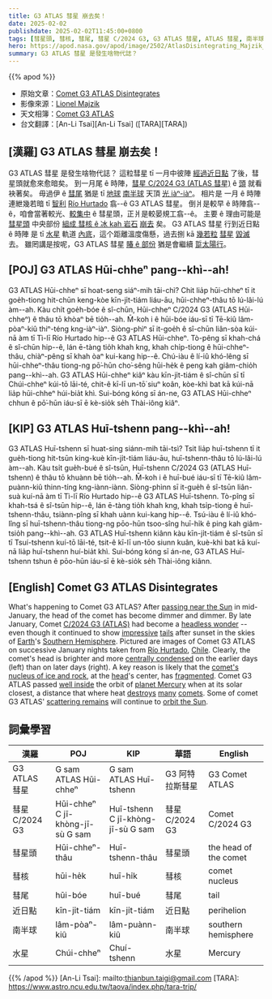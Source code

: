 ```yaml
---
title: G3 ATLAS 彗星 崩去矣！
date: 2025-02-02
publishdate: 2025-02-02T11:45:00+0800
tags: [彗星頭, 彗核, 彗尾, 彗星 C/2024 G3, G3 ATLAS 彗星, ATLAS 彗星, 南半球, 近日點, 水星, 智利]
hero: https://apod.nasa.gov/apod/image/2502/AtlasDisintegrating_Majzik_1080.jpg
summary: G3 ATLAS 彗星 是發生啥物代誌？
---
```


{{% apod %}}

- 原始文章：[Comet G3 ATLAS Disintegrates](https://apod.nasa.gov/apod/ap250202.html)
- 影像來源：[Lionel Majzik](https://www.lionelmajzik.com/about)
- 天文相簿：[Comet G3 ATLAS](https://www.facebook.com/media/set/?set=a.600449002683681&type=3)
- 台文翻譯：[An-Li Tsai][An-Li Tsai] ([TARA][TARA])

## [漢羅] G3 ATLAS 彗星 崩去矣！
G3 ATLAS 彗星 是發生啥物代誌？
這粒彗星 tī 一月中彼陣 [經過近日點][passing near the Sun] 了後，彗星頭就愈來愈暗矣。
到一月尾 ê 時陣，[彗星 C/2024 G3 (ATLAS 彗星)][C/2024 G3 (ATLAS)] ê [頭][headless wonder] 就看袂著矣。
毋過伊 ê [彗尾][tails] 猶是 tī [地球][Earth] [南半球][Southern Hemisphere] 天頂 [光 iàⁿ-iàⁿ][impressive]。
相片是 一月 ê 時陣 連紲幾若暗 tī [智利][Chile] [Río Hurtado][Río Hurtado] 翕--ê G3 ATLAS 彗星。
倒爿是較早 ê 時陣翕--ê，咱會當著較光、[較集中][centrally condensed] ê 彗星頭，正爿是較晏規工翕--ê。
主要 ê 理由可能是 [彗星頭][head] 中央部份 [組成 彗核 ê 冰 kah 岩石][comet's nucleus of ice and rock] [崩去][fragmented] 矣。
G3 ATLAS 彗星 行到近日點 ê 時陣 是 tī [水星][planet Mercury] 軌道 [內底][well inside]，這个距離溫度傷懸，過去捌 kā [幾若粒][many] [彗星][comets] [毀滅][destroys] 去。
雖罔講是按呢，G3 ATLAS 彗星 [賰 ê 部份][scattering remains] 猶是會繼續 [踅太陽行][orbit the Sun]。

## [POJ] G3 ATLAS Hūi-chheⁿ pang--khì--ah!
G3 ATLAS Hūi-chheⁿ sī hoat-seng siáⁿ-mih tāi-chì?
Chit lia̍p hūi-chheⁿ tī it goe̍h-tiong hit-chūn keng-kòe kīn-ji̍t-tiám liáu-āu, hūi-chheⁿ-thâu tō lú-lâi-lú àm--ah.
Kàu chi̍t goe̍h-bóe ê sî-chūn, Hūi-chheⁿ C/2024 G3 (ATLAS Hūi-chheⁿ) ê thâu tō khòaⁿ bē tio̍h--ah.
M̄-koh i ê hūi-bóe iáu-sī tī Tē-kiû lâm-pòaⁿ-kiû thiⁿ-téng kng-iàⁿ-iàⁿ.
Siòng-phìⁿ sī it-goe̍h ê sî-chūn liân-sòa kúi-nā àm tī Tì-lī Río Hurtado hip--ê G3 ATLAS Hūi-chheⁿ.
Tò-pêng sī khah-chá ê sî-chūn hip--ê, lán ē-tàng tio̍h khah kng, khah chi̍p-tiong ê hūi-chheⁿ-thâu, chiàⁿ-pêng sī khah òaⁿ kui-kang hip--ê.
Chú-iàu ê lí-iû khó-lêng sī hūi-chheⁿ-thâu tiong-ng pō͘-hūn cho͘-sêng hūi-he̍k ê peng kah giâm-chio̍h pang--khì--ah.
G3 ATLAS Hūi-chheⁿ kiâⁿ kàu kīn-ji̍t-tiám ê sî-chūn sī tī Chúi-chheⁿ kúi-tō lāi-té, chit-ê kī-lī un-tō͘ siuⁿ koân, kòe-khì bat kā kúi-nā lia̍p hūi-chheⁿ húi-bia̍t khì.
Sui-bóng kóng sī án-ne, G3 ATLAS Hūi-chheⁿ chhun ê pō͘-hūn iáu-sī ē kè-sio̍k se̍h Thài-iông kiâⁿ.

## [KIP] G3 ATLAS Huī-tshenn pang--khì--ah!
G3 ATLAS Huī-tshenn sī huat-sing siánn-mih tāi-tsì?
Tsit lia̍p huī-tshenn tī it gue̍h-tiong hit-tsūn king-kuè kīn-ji̍t-tiám liáu-āu, huī-tshenn-thâu tō lú-lâi-lú àm--ah.
Kàu tsi̍t gue̍h-bué ê sî-tsūn, Huī-tshenn C/2024 G3 (ATLAS Huī-tshenn) ê thâu tō khuànn bē tio̍h--ah.
M̄-koh i ê huī-bué iáu-sī tī Tē-kiû lâm-puànn-kiû thinn-tíng kng-iànn-iànn.
Siòng-phìnn sī it-gue̍h ê sî-tsūn liân-suà kuí-nā àm tī Tì-lī Río Hurtado hip--ê G3 ATLAS Huī-tshenn.
Tò-pîng sī khah-tsá ê sî-tsūn hip--ê, lán ē-tàng tio̍h khah kng, khah tsi̍p-tiong ê huī-tshenn-thâu, tsiànn-pîng sī khah uànn kui-kang hip--ê.
Tsú-iàu ê lí-iû khó-lîng sī huī-tshenn-thâu tiong-ng pōo-hūn tsoo-sîng huī-hi̍k ê ping kah giâm-tsio̍h pang--khì--ah.
G3 ATLAS Huī-tshenn kiânn kàu kīn-ji̍t-tiám ê sî-tsūn sī tī Tsuí-tshenn kuí-tō lāi-té, tsit-ê kī-lī un-tōo siunn kuân, kuè-khì bat kā kuí-nā lia̍p huī-tshenn huí-bia̍t khì.
Sui-bóng kóng sī án-ne, G3 ATLAS Huī-tshenn tshun ê pōo-hūn iáu-sī ē kè-sio̍k se̍h Thài-iông kiânn.

## [English] Comet G3 ATLAS Disintegrates
What's happening to Comet G3 ATLAS?
After [passing near the Sun][passing near the Sun] in mid-January, the head of the comet has become dimmer and dimmer.
By late January, Comet [C/2024 G3 (ATLAS)][C/2024 G3 (ATLAS)] had become a [headless wonder][headless wonder] -- even though it continued to show [impressive][impressive] [tails][tails] after sunset in the skies of [Earth][Earth]'s [Southern Hemisphere][Southern Hemisphere].
Pictured are images of Comet G3 ATLAS on successive January nights taken from [Río Hurtado][Río Hurtado], [Chile][Chile].
Clearly, the comet's head is brighter and more [centrally condensed][centrally condensed] on the earlier days (left) than on later days (right).
A key reason is likely that the [comet's nucleus of ice and rock][comet's nucleus of ice and rock], at the [head][head]'s center, has [fragmented][fragmented].
Comet G3 ATLAS passed [well inside][well inside] the orbit of [planet Mercury][planet Mercury] when at its solar closest, a distance that where heat [destroys][destroys] [many][many] [comets][comets].
Some of comet G3 ATLAS' [scattering remains][fragmented] will continue to [orbit the Sun][orbit the Sun].

## 詞彙學習
|漢羅|POJ|KIP|華語|English|
|-|-|-|-|-|
| G3 ATLAS 彗星 | G sam ATLAS Hūi-chheⁿ | G sam ATLAS Huī-tshenn | G3 阿特拉斯彗星 | G3 Comet ATLAS |
| 彗星 C/2024 G3 | Hūi-chheⁿ C jī-khòng-jī-sù G sam | Huī-tshenn C jī-khòng-jī-sù G sam | 彗星 C/2024 G3 | Comet C/2024 G3 |
| 彗星頭 | Hūi-chheⁿ-thâu | Huī-tshenn-thâu | 彗星頭 | the head of the comet |
| 彗核 | hūi-he̍k | huī-hi̍k | 彗核 | comet nucleus |
| 彗尾 | hūi-bóe | huī-bué | 彗尾 | tail |
| 近日點| kīn-ji̍t-tiám | kīn-ji̍t-tiám | 近日點 | perihelion |
| 南半球 | lâm-pòaⁿ-kiû | lâm-puànn-kiû | 南半球 | southern hemisphere |
| 水星 | Chúi-chheⁿ | Chuí-tshenn | 水星 | Mercury |

{{% /apod %}}
[An-Li Tsai]: mailto:thianbun.taigi@gmail.com
[TARA]: https://www.astro.ncu.edu.tw/taova/index.php/tara-trip/

[copyright]: https://apod.nasa.gov/apod/fap/lib/about_apod.html#srapply
[License3]: https://creativecommons.org/licenses/by-nc-nd/3.0/
[License2]:https://creativecommons.org/licenses/by-nc-nd/2.0/

[passing near the Sun]:https://apod.nasa.gov/apod/ap250120.html
[C/2024 G3 (ATLAS)]:https://en.wikipedia.org/wiki/C/2024_G3_(ATLAS)
[headless wonder]:https://www.newsweek.com/comet-atlas-disintegrating-brightest-solar-system-sun-2017615
[impressive]:https://apod.nasa.gov/apod/ap250124.html
[tails]:https://apod.nasa.gov/apod/ap250126.html
[Earth]:https://earthobservatory.nasa.gov/
[Southern Hemisphere]:https://en.wikipedia.org/wiki/Southern_Hemisphere
[Río Hurtado]:https://youtu.be/a5jUyVPIDAk
[Chile]:https://en.wikipedia.org/wiki/Chile
[centrally condensed]:https://www.reddit.com/media?url=https%3A%2F%2Fi.redd.it%2Fjvtxke42851c1.jpg
[comet's nucleus of ice and rock]:https://science.nasa.gov/solar-system/comets/
[head]:https://spaceplace.nasa.gov/comets/en/anatomy-of-a-comet.en.jpg
[fragmented]:https://apod.nasa.gov/apod/ap230903.html
[well inside]:https://theskylive.com/c2024g3-info
[planet Mercury]:https://science.nasa.gov/mercury/
[destroys]:https://apod.nasa.gov/apod/ap010521.html
[many]:https://apod.nasa.gov/apod/ap000808.html
[comets]:https://apod.nasa.gov/apod/ap000913.html
[scattering remains]:https://apod.nasa.gov/apod/ap230903.html
[orbit the Sun]:https://apod.nasa.gov/apod/ap240811.html
